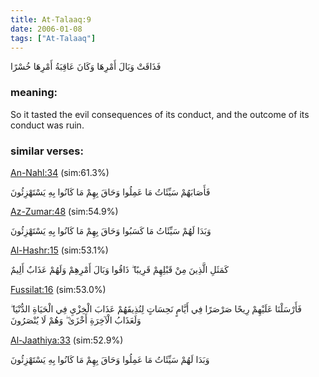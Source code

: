 ```yaml
---
title: At-Talaaq:9
date: 2006-01-08
tags: ["At-Talaaq"]
---
```

فَذَاقَتْ وَبَالَ أَمْرِهَا وَكَانَ عَاقِبَةُ أَمْرِهَا خُسْرًا
### meaning: 
So it tasted the evil consequences of its conduct, and the outcome of its conduct was ruin.
### similar verses: 

[An-Nahl:34](/16/34) (sim:61.3%)

فَأَصَابَهُمْ سَيِّئَاتُ مَا عَمِلُوا وَحَاقَ بِهِمْ مَا كَانُوا بِهِ يَسْتَهْزِئُونَ

[Az-Zumar:48](/39/48) (sim:54.9%)

وَبَدَا لَهُمْ سَيِّئَاتُ مَا كَسَبُوا وَحَاقَ بِهِمْ مَا كَانُوا بِهِ يَسْتَهْزِئُونَ

[Al-Hashr:15](/59/15) (sim:53.1%)

كَمَثَلِ الَّذِينَ مِنْ قَبْلِهِمْ قَرِيبًا ۖ ذَاقُوا وَبَالَ أَمْرِهِمْ وَلَهُمْ عَذَابٌ أَلِيمٌ

[Fussilat:16](/41/16) (sim:53.0%)

فَأَرْسَلْنَا عَلَيْهِمْ رِيحًا صَرْصَرًا فِي أَيَّامٍ نَحِسَاتٍ لِنُذِيقَهُمْ عَذَابَ الْخِزْيِ فِي الْحَيَاةِ الدُّنْيَا ۖ وَلَعَذَابُ الْآخِرَةِ أَخْزَىٰ ۖ وَهُمْ لَا يُنْصَرُونَ

[Al-Jaathiya:33](/45/33) (sim:52.9%)

وَبَدَا لَهُمْ سَيِّئَاتُ مَا عَمِلُوا وَحَاقَ بِهِمْ مَا كَانُوا بِهِ يَسْتَهْزِئُونَ
